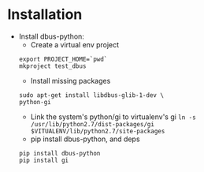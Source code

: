 # Installation
- Install dbus-python:
    + Create a virtual env project
    ```
    export PROJECT_HOME=`pwd`
    mkproject test_dbus
    ```
    + Install missing packages
    ```
    sudo apt-get install libdbus-glib-1-dev \
    python-gi
    ```
    + Link the system's python/gi to virtualenv's gi
    `ln -s /usr/lib/python2.7/dist-packages/gi $VITUALENV/lib/python2.7/site-packages`
    + pip install dbus-python, and deps
    ```
    pip install dbus-python
    pip install gi
    ```


